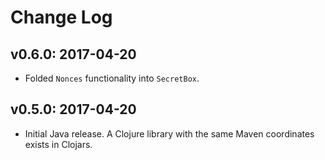 # Change Log

## v0.6.0: 2017-04-20

* Folded `Nonces` functionality into `SecretBox`.

## v0.5.0: 2017-04-20

* Initial Java release. A Clojure library with the same Maven coordinates exists in Clojars.